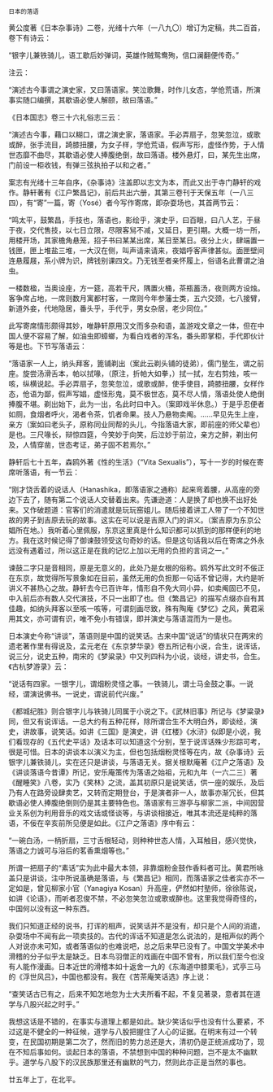     日本的落语 

   黄公度著《日本杂事诗》二卷，光绪十六年（一八九〇）增订为定稿，共二百首，卷下有诗云：

   “银字儿兼铁骑儿，语工歇后妙弹词，英雄作贼鸳鸯殉，信口澜翻便传奇。”

   注云：

   “演述古今事谓之演史家，又曰落语家。笑泣歌舞，时作儿女态，学伧荒语，所演事实随口编撰，其歇语必使人解颐，故曰落语。”

   《日本国志》卷三十六礼俗志三云：

   “演述古今事，藉口以糊口，谓之演史家，落语家。手必弄扇子，忽笑忽泣，或歌或醉，张手流目，踦膝扭腰，为女子样，学伧荒语，假声写形，虚怪作势，于人情世态靡不曲尽，其歇语必使人捧腹绝倒，故曰落语。楼外悬灯，曰，某先生出席，门前设一柜收钱，有弹三弦执拍子以和之者。”

   案志有光绪十三年自序，《杂事诗》注盖即以志文为本，而此又出于寺门静轩的戏作。静轩著有《江户繁昌记》，前后共出六册，其第三卷刊于天保五年（一八三四），有“寄”一篇，寄（Yosé）者今写作寄席，即杂耍场也，其首两节云：

   “鸣太平，鼓繁昌，手技也，落语也，影绘乎，演史乎，曰百眼，曰八人艺，于昼于夜，交代售技，以七日立限，尽限客舃不减，又延日，更引期。大概一坊一所，用楼开场，其家檐角悬笼，招子书曰某某出席，某日至某日。夜分上火，肆端置一钱匣，匣上堆盐三堆，一大汉在侧，叫声请来请来，夜娼呼客声律甚似。面匣壁间连悬履屐，系小牌为识，牌钱别课四文。乃无钱至者亲怀履上，俗语名此曹谓之油虫。

   一楼数楹，当奥设座，方一筵，高若干尺，隅置火桶，茶瓶蓄汤，夜则两方设烛。客争席占地，一席则数月寓都村客，一席则今年参藩士类，五六交颈，七八接臂，新道外妾，代地隐居，番头乎，手代乎，男女杂居，老少同位。”

   此写寄席情形颇得其妙，唯静轩原用汉文而多杂和语，盖游戏文章之一体，但在中国人便不容易了解，如油虫即蟑螂，为看白戏者的浑名，番头即掌柜，手代即伙计等是也。下节写落语云：

   “落语家一人上，纳头拜客，篦铺剃出（案此云剃头铺的徒弟），儒门塾生，谓之前座。旋尝汤滑舌本，帕以拭喙，（原注，折帕大如拳，）拭一拭，左右剪烛，咳一咳，纵横说起。手必弄扇子，忽笑忽泣，或歌或醉，使手使目，踦膝扭腰，女样作态，伧语为鄙，假声写娼，虚怪形鬼，莫不极世态，莫不尽人情，落语处使人绝倒捧腹不堪。剃出始下，此为一出，名此时曰中入。（案即戏半休息。）于是乎忍便者如厕，食烟者呼火，渴者令茶，饥者命果。技人乃悬物卖阄。……早见先生上座，亲方（案如曰老头子，原称同业同帮的头儿，今指落语大家，即前座的师父辈也）是也。三尺喙长，辩惊四筵，今笑妙于向笑，后泣妙于前泣，亲方之醉，剃出何及，人情穿凿，世态考证，弟子固不若焉尔。”

   静轩后七十五年，森鸥外著《性的生活》（“Vita Sexualis”），写十一岁的时候在寄席听落语，有一节云：

   “刚才饶舌着的说话人（Hanashika，即落语家之通称）起来弯着腰，从高座的旁边下去了，随有第二个说话人交替着出来。先谦逊道：人是换了却也换不出好处来。又作破题道：官客们的消遣就是玩玩窑姐儿。随后接着讲工人带了一个不知世故的男子到吉原去玩的故事。这实在可以说是吉原入门的讲义。（案吉原为东京公娼所在地。）我听着心里佩服，东京这里真是什么知识都可以抓到的那样便利的地方。我在这时候记得了御谏鼓领受这句奇妙的话。但是这句话我以后在寄席之外永远没有遇着过，所以这正是在我的记忆上加以无用的负担的言词之一。”

   谏鼓二字只是音相同，原是无意义的，此处乃是女根的俗称。鸥外写此文时不佞正在东京，故觉得所写景象如在目前，虽然无用的负担那一句话不曾记得，大约是听讲义不甚热心之故。静轩去今已百许年，情形自不免大同小异，如卖阄固已不见，中入前后亦有数人交代演技，不只一出即了也。但《繁昌记》的描写点缀亦自有其佳趣，如纳头拜客以至咳一咳等，可谓刻画尽致，殊有陶庵《梦忆》之风，黄君采用其文，亦可谓有识，唯不免小有错误，即并演史与落语混而为一是也。

   日本演史今称“讲谈”，落语则是中国的说笑话。古来中国“说话”的情状只在两宋的遗老著作里有得说及，孟元老在《东京梦华录》卷五所记有小说，合生，说诨话，说三分，说史五种，南宋的《梦粱录》中又列四科为小说，谈经，讲史书，合生。《古杭梦游录》云：

   “说话有四家。一银字儿，谓烟粉灵怪之事。一铁骑儿，谓士马金鼓之事。一说经，谓演说佛书。一说史，谓说前代兴废。”

   《都城纪胜》则合银字儿与铁骑儿同属于小说之下。《武林旧事》所记与《梦粱录》同，但又有说诨话。一总大约有五种花样，除所谓合生不大明白外，即谈经，演史，讲故事，说笑话。如讲《三国》是演史，讲《红楼》《水浒》似即是小说，我们看现存的《五代史平话》及话本可以知道这个分别，至于说诨话殊少形踪可考，很是可惜。日本的讲谈本以演义为主，但也包括烟粉灵怪等在内，故《杂事诗》云银字儿兼铁骑儿，实在还只是讲谈，与落语无关。据关根默庵著《江户之落语》及《讲谈落语今昔谭》所记，安乐庵策传为落语之始祖，元和九年（一六二三）著《醒睡笑》八卷，实乃《笑林》之流，盖其初原只是说笑话，供一座的娱乐，及后乃有人在路旁设肆卖艺，又转而定期登台，于是演者非一人，故事亦渐冗长，但其歇语必使人捧腹绝倒则仍是其主要特色也。落语家有三游亭与柳家二派，中间因营业关系创为利用音乐的戏文话或怪谈等，与讲谈相接近，唯其本流还是纯粹的落语，不佞在辛亥前所见便是如此。《江户之落语》序中有云：

   “一碗白汤，一柄折扇，三寸舌根轻动，则种种世态人情，入耳触目，感兴觉快，落语之力诚可与浴后的茗香熏烟等也。”

   所谓一把扇子的“素话”实为此中最大本领，非靠烟粉金鼓作香料者可比。黄君所咏盖只是讲谈，注中所说虽确是落语，与《繁昌记》相同，而落语家之佳者实亦不一定如是，曾见柳家小官（Yanagiya Kosan）升高座，俨然如村塾师，徐徐陈说，如讲《论语》，而听者忍俊不禁，不必忽笑忽泣或歌或醉也。这里我觉得奇怪的，中国何以没有这一种东西。

   我们只知道正经的说书，打诨的相声，说笑话并不是没有，却只是个人间的消遣，杂耍场中不闻有此一项卖技的。古代的诨话不知道是怎么说法的，是相声似的两个人对说亦未可知，或者落语似的也难说吧，总之后来早已没有了。中国文学美术中滑稽的分子似乎太是缺乏。日本鸟羽僧正的戏画在中国不曾有，所以我们至今也没有人能作漫画。日本近世的滑稽本如十返舍一九的《东海道中膝栗毛》，式亭三马的《浮世风吕》，中国也都没有。我在《苦茶庵笑话选》序上说：

   “查笑话古已有之，后来不知怎地忽为士大夫所看不起，不复见著录，意者其在道学与八股兴起之时乎。”

   我想这话是不错的，在事实与道理上都是如此。缺少笑话似乎也没有什么要紧，不过这是不健全的一种征候，道学与八股把握住了人心的证据。在明末有过一个转变，在民国初期是第二次了，然而旧的势力总还是大，清初仍是正统派成功了，现在不知后事如何。谈起日本的落语，不禁想到中国的种种问题，岂不是太不幽默乎。道学与八股下的汉民族那里还有幽默的气力，然则此亦正是当然的事也。

   廿五年上丁，在北平。

